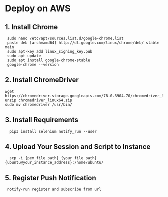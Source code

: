 # Deploy on AWS

## 1. Install Chrome 
     sudo nano /etc/apt/sources.list.d/google-chrome.list
     paste deb [arch=amd64] http://dl.google.com/linux/chrome/deb/ stable main
     sudo apt-key add linux_signing_key.pub
     sudo apt update
     sudo apt install google-chrome-stable
     google-chrome --version


## 2. Install ChromeDriver
    wget https://chromedriver.storage.googleapis.com/78.0.3904.70/chromedriver_linux64.zip
    unzip chromedriver_linux64.zip 
    sudo mv chromedriver /usr/bin/

## 3. Install Requirements
      pip3 install selenium notify_run --user

## 4. Upload Your Session and Script to Instance
      scp -i {pem file path} {your file path} {ubuntu@your_instance_address}:/home/ubuntu/

## 5. Register Push Notification

     notify-run register and subscribe from url 
